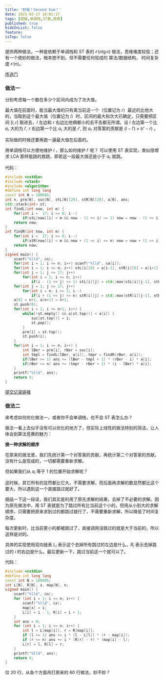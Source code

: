 ```yaml
---
title: '妙哉！Second Sum！'
date: 2021-03-17 16:01:17
tags: [题解,单调栈,ST表,链表]
published: true
hideInList: false
feature: 
isTop: false
---
```

提供两种做法，一种是依赖于单调栈和 ST 表的 $\mathcal O(n \lg n)$ 做法，思维难度较低；还有一个绝妙的做法，根本想不到，但不需要任何现成的 算法/数据结构， 时间复杂度 $\mathcal O(n)$。

[传送门](https://www.luogu.com.cn/problem/AT5206)
<!-- more -->

### 做法一

分别考虑每一个数在多少个区间内成为了次大值。

最大值在前面时，能当最大值的只有离当前这一个（位置记为 $r$）最近的比他大的，当取到这个最大值（位置记为 $l$）时，区间的最大和次大已确定，只需要把区间 $[l, r]$ 取进去，$l$ 左边和 $r$ 右边比他俩都小的去不去都无所谓。设 $l$ 左边第一个比 $a_r$ 大的为 $l'$, $r$ 右边第一个比 $a_r$ 大的是 $r'$, 则 $a_r$ 对答案的贡献是 $(l - l') \times (r' - r)$ 。

实际做的时候还要再跑一遍最大值在后面的。

用单调栈可以方便地维护 $l$ ，那么如何维护 $l'$ 呢？ 可以使用 ST 表实现，类似倍增求 LCA 那样能跳的救跳，即若这一段最大值还是小于 $a_r$ 就跳。

代码：

```cpp
#include <cstdio>
#include <stack>
#include <algorithm>
#define int long long
const int N = 100005;
int n, pre[N], suc[N], stL[N][20], stR[N][20], a[N], ans;
std::stack<int> st;
int findL(int now, int m) {
	for(int i =  17; i >= 0; i--) 
		if(stL[now][i] < m && now - (1 << i) >= 1) now = now - (1 << i);
	return now;
}
int findR(int now, int m) {
	for(int i =  17; i >= 0; i--) 
		if(stR[now][i] < m && now + (1 << i) <= n) now = now + (1 << i);
	return now;
}
signed main() {	
	scanf("%lld", &n);
	for(int i = 1; i <= n; i++) scanf("%lld", &a[i]);
	for(int i = 1; i <= n; i++) stL[i][0] = a[i-1], stR[i][0] = a[i+1];
	for(int j = 1; j <= 17; j++)
		for(int i = 1; i <= n; i++)
			if(i - (1 << j) >= 1) stL[i][j] = std::max(stL[i][j-1], stL[i - (1 << (j-1))][j-1]);
	for(int j = 1; j <= 17; j++)
		for(int i = n; i >= 1; i--)
			if(i + (1 << j) <= n) stR[i][j] = std::max(stR[i][j-1], stR[i + (1 << (j-1))][j-1]);
	a[0] = n+1, a[n+1] = n+1;
	st.push(0);
	for(int i = 1; i <= n+1; i++) {
		while(!st.empty() && a[st.top()] < a[i]) {
			suc[st.top()] = i;
			st.pop();
		} 
		pre[i] = st.top();
		st.push(i);
	}
	for(int i = 1; i <= n; i++) {
		int lBer = pre[i], rBer = suc[i];
		int tmpl = findL(lBer, a[i]), tmpr = findR(rBer, a[i]);
		if(lBer >= 1) ans += (lBer - tmpl + 1) * (rBer - i) * a[i];
		if(rBer <= n) ans += (tmpr - rBer + 1) * (i - lBer) * a[i];
	}
	printf("%lld", ans);
	return 0;
}
```

[提交记录链接](https://www.luogu.com.cn/record/47982443)

### 做法二

来考虑如何优化做法一，或者你不会单调栈，也不会 ST 表怎么办？

做法一看上去似乎没有可以优化的地方了，但实际上线性的做法特别的简洁，让人体会到算法竞赛的魅力：

**换一种求解的顺序**

在原来的做法里，我们先统计第一个对答案的贡献，再统计第二个对答案的贡献，没有什么是现成的，一切都需要重新求解。

但如果我们从 $a_i$ 等于 $1$ 的位置开始求解呢？

这时候，其它所有的显然都比它大，不需要求解，而后面再求解的数显然都比这个要大，所以遇到这一个直接跳过就好了。


细品一下这一段话，我们其实是利用了原先求解的结果，去掉了不必要的求解。因为原先做法中，用 ST 表就是为了跳过所有比当前这个小的，但用从小到大的求解顺序，只需要把原来求到过的都跳过就行了，不需要重新求解，所以降低了时间复杂度。

每次更新时，比当前更小的都被跳过了，直接调用没跳过的就是大于当前的，所以这样是对的。

具体的实现使用双向链表 $L_i$ 表示这个去掉所有跳过的左边是什么，$R_i$ 表示去掉跳过的 $i$ 的右边是什么。最后更新一下，跳过当前这一个就可以了。

代码：

```cpp
#include <cstdio>
#define int long long
const int N = 100005;
int L[N], R[N], x, map[N], n;
signed main() {
    scanf("%lld", &n);
    for (int i = 1; i <= n; i++) {
        scanf("%lld", &x);
        map[x] = i;
        L[i] = i - 1, R[i] = i + 1;
    }
    int ans = 0;
    for (int i = 1; i <= n; i++) {
        int l = L[map[i]], r = R[map[i]];
        if (l >= 1) ans += i * (l - L[l]) * (r - map[i]);
        if (r <= n) ans += i * (R[r] - r) * (map[i] - l);
        L[r] = l, R[l] = r;
    }
    printf("%lld", ans);
    return 0;
}
```

仅 $20$ 行，从各个方面吊打原来的 $60$ 行做法，妙不妙？

